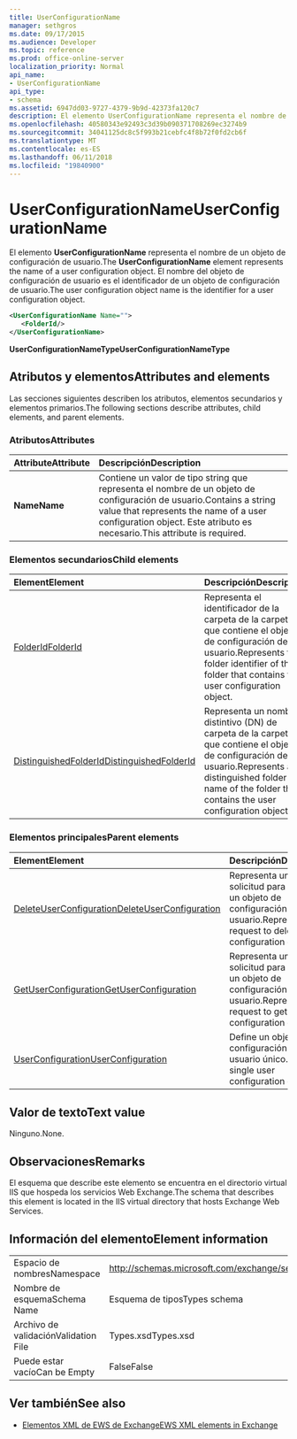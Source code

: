 ```yaml
---
title: UserConfigurationName
manager: sethgros
ms.date: 09/17/2015
ms.audience: Developer
ms.topic: reference
ms.prod: office-online-server
localization_priority: Normal
api_name:
- UserConfigurationName
api_type:
- schema
ms.assetid: 6947dd03-9727-4379-9b9d-42373fa120c7
description: El elemento UserConfigurationName representa el nombre de un objeto de configuración de usuario. El nombre del objeto de configuración de usuario es el identificador de un objeto de configuración de usuario.
ms.openlocfilehash: 40580343e92493c3d39b090371708269ec3274b9
ms.sourcegitcommit: 34041125dc8c5f993b21cebfc4f8b72f0fd2cb6f
ms.translationtype: MT
ms.contentlocale: es-ES
ms.lasthandoff: 06/11/2018
ms.locfileid: "19840900"
---
```

# <a name="userconfigurationname"></a><span data-ttu-id="96c97-104">UserConfigurationName</span><span class="sxs-lookup"><span data-stu-id="96c97-104">UserConfigurationName</span></span>

<span data-ttu-id="96c97-105">El elemento **UserConfigurationName** representa el nombre de un objeto de configuración de usuario.</span><span class="sxs-lookup"><span data-stu-id="96c97-105">The **UserConfigurationName** element represents the name of a user configuration object.</span></span> <span data-ttu-id="96c97-106">El nombre del objeto de configuración de usuario es el identificador de un objeto de configuración de usuario.</span><span class="sxs-lookup"><span data-stu-id="96c97-106">The user configuration object name is the identifier for a user configuration object.</span></span> 
  
```XML
<UserConfigurationName Name="">
   <FolderId/>
</UserConfigurationName>
```

 <span data-ttu-id="96c97-107">**UserConfigurationNameType**</span><span class="sxs-lookup"><span data-stu-id="96c97-107">**UserConfigurationNameType**</span></span>
## <a name="attributes-and-elements"></a><span data-ttu-id="96c97-108">Atributos y elementos</span><span class="sxs-lookup"><span data-stu-id="96c97-108">Attributes and elements</span></span>

<span data-ttu-id="96c97-109">Las secciones siguientes describen los atributos, elementos secundarios y elementos primarios.</span><span class="sxs-lookup"><span data-stu-id="96c97-109">The following sections describe attributes, child elements, and parent elements.</span></span>
  
### <a name="attributes"></a><span data-ttu-id="96c97-110">Atributos</span><span class="sxs-lookup"><span data-stu-id="96c97-110">Attributes</span></span>

|<span data-ttu-id="96c97-111">**Attribute**</span><span class="sxs-lookup"><span data-stu-id="96c97-111">**Attribute**</span></span>|<span data-ttu-id="96c97-112">**Descripción**</span><span class="sxs-lookup"><span data-stu-id="96c97-112">**Description**</span></span>|
|:-----|:-----|
|<span data-ttu-id="96c97-113">**Name**</span><span class="sxs-lookup"><span data-stu-id="96c97-113">**Name**</span></span> <br/> |<span data-ttu-id="96c97-114">Contiene un valor de tipo string que representa el nombre de un objeto de configuración de usuario.</span><span class="sxs-lookup"><span data-stu-id="96c97-114">Contains a string value that represents the name of a user configuration object.</span></span> <span data-ttu-id="96c97-115">Este atributo es necesario.</span><span class="sxs-lookup"><span data-stu-id="96c97-115">This attribute is required.</span></span>  <br/> |
   
### <a name="child-elements"></a><span data-ttu-id="96c97-116">Elementos secundarios</span><span class="sxs-lookup"><span data-stu-id="96c97-116">Child elements</span></span>

|<span data-ttu-id="96c97-117">**Element**</span><span class="sxs-lookup"><span data-stu-id="96c97-117">**Element**</span></span>|<span data-ttu-id="96c97-118">**Descripción**</span><span class="sxs-lookup"><span data-stu-id="96c97-118">**Description**</span></span>|
|:-----|:-----|
|[<span data-ttu-id="96c97-119">FolderId</span><span class="sxs-lookup"><span data-stu-id="96c97-119">FolderId</span></span>](folderid.md) <br/> |<span data-ttu-id="96c97-120">Representa el identificador de la carpeta de la carpeta que contiene el objeto de configuración de usuario.</span><span class="sxs-lookup"><span data-stu-id="96c97-120">Represents the folder identifier of the folder that contains the user configuration object.</span></span>  <br/> |
|[<span data-ttu-id="96c97-121">DistinguishedFolderId</span><span class="sxs-lookup"><span data-stu-id="96c97-121">DistinguishedFolderId</span></span>](distinguishedfolderid.md) <br/> |<span data-ttu-id="96c97-122">Representa un nombre distintivo (DN) de carpeta de la carpeta que contiene el objeto de configuración de usuario.</span><span class="sxs-lookup"><span data-stu-id="96c97-122">Represents a distinguished folder name of the folder that contains the user configuration object.</span></span>  <br/> |
   
### <a name="parent-elements"></a><span data-ttu-id="96c97-123">Elementos principales</span><span class="sxs-lookup"><span data-stu-id="96c97-123">Parent elements</span></span>

|<span data-ttu-id="96c97-124">**Element**</span><span class="sxs-lookup"><span data-stu-id="96c97-124">**Element**</span></span>|<span data-ttu-id="96c97-125">**Descripción**</span><span class="sxs-lookup"><span data-stu-id="96c97-125">**Description**</span></span>|
|:-----|:-----|
|[<span data-ttu-id="96c97-126">DeleteUserConfiguration</span><span class="sxs-lookup"><span data-stu-id="96c97-126">DeleteUserConfiguration</span></span>](deleteuserconfiguration.md) <br/> |<span data-ttu-id="96c97-127">Representa una solicitud para eliminar un objeto de configuración de usuario.</span><span class="sxs-lookup"><span data-stu-id="96c97-127">Represents a request to delete a user configuration object.</span></span>  <br/> |
|[<span data-ttu-id="96c97-128">GetUserConfiguration</span><span class="sxs-lookup"><span data-stu-id="96c97-128">GetUserConfiguration</span></span>](getuserconfiguration.md) <br/> |<span data-ttu-id="96c97-129">Representa una solicitud para obtener un objeto de configuración de usuario.</span><span class="sxs-lookup"><span data-stu-id="96c97-129">Represents a request to get a user configuration object.</span></span>  <br/> |
|[<span data-ttu-id="96c97-130">UserConfiguration</span><span class="sxs-lookup"><span data-stu-id="96c97-130">UserConfiguration</span></span>](userconfiguration.md) <br/> |<span data-ttu-id="96c97-131">Define un objeto de configuración de usuario único.</span><span class="sxs-lookup"><span data-stu-id="96c97-131">Defines a single user configuration object.</span></span>  <br/> |
   
## <a name="text-value"></a><span data-ttu-id="96c97-132">Valor de texto</span><span class="sxs-lookup"><span data-stu-id="96c97-132">Text value</span></span>

<span data-ttu-id="96c97-133">Ninguno.</span><span class="sxs-lookup"><span data-stu-id="96c97-133">None.</span></span>
  
## <a name="remarks"></a><span data-ttu-id="96c97-134">Observaciones</span><span class="sxs-lookup"><span data-stu-id="96c97-134">Remarks</span></span>

<span data-ttu-id="96c97-135">El esquema que describe este elemento se encuentra en el directorio virtual IIS que hospeda los servicios Web Exchange.</span><span class="sxs-lookup"><span data-stu-id="96c97-135">The schema that describes this element is located in the IIS virtual directory that hosts Exchange Web Services.</span></span>
  
## <a name="element-information"></a><span data-ttu-id="96c97-136">Información del elemento</span><span class="sxs-lookup"><span data-stu-id="96c97-136">Element information</span></span>

|||
|:-----|:-----|
|<span data-ttu-id="96c97-137">Espacio de nombres</span><span class="sxs-lookup"><span data-stu-id="96c97-137">Namespace</span></span>  <br/> |http://schemas.microsoft.com/exchange/services/2006/types  <br/> |
|<span data-ttu-id="96c97-138">Nombre de esquema</span><span class="sxs-lookup"><span data-stu-id="96c97-138">Schema Name</span></span>  <br/> |<span data-ttu-id="96c97-139">Esquema de tipos</span><span class="sxs-lookup"><span data-stu-id="96c97-139">Types schema</span></span>  <br/> |
|<span data-ttu-id="96c97-140">Archivo de validación</span><span class="sxs-lookup"><span data-stu-id="96c97-140">Validation File</span></span>  <br/> |<span data-ttu-id="96c97-141">Types.xsd</span><span class="sxs-lookup"><span data-stu-id="96c97-141">Types.xsd</span></span>  <br/> |
|<span data-ttu-id="96c97-142">Puede estar vacío</span><span class="sxs-lookup"><span data-stu-id="96c97-142">Can be Empty</span></span>  <br/> |<span data-ttu-id="96c97-143">False</span><span class="sxs-lookup"><span data-stu-id="96c97-143">False</span></span>  <br/> |
   
## <a name="see-also"></a><span data-ttu-id="96c97-144">Ver también</span><span class="sxs-lookup"><span data-stu-id="96c97-144">See also</span></span>



- [<span data-ttu-id="96c97-145">Elementos XML de EWS de Exchange</span><span class="sxs-lookup"><span data-stu-id="96c97-145">EWS XML elements in Exchange</span></span>](ews-xml-elements-in-exchange.md)

